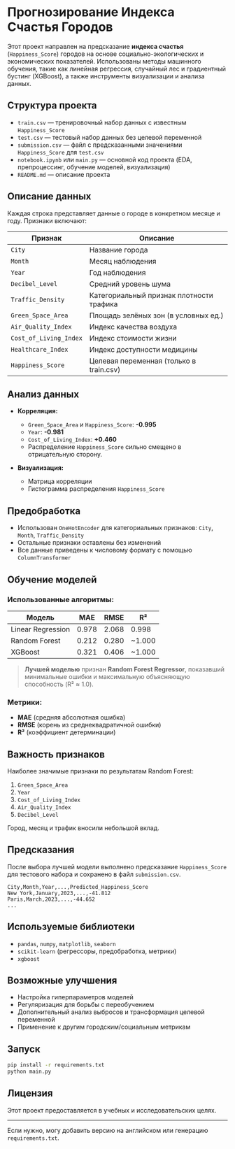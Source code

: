 # Прогнозирование Индекса Счастья Городов

Этот проект направлен на предсказание **индекса счастья** (`Happiness_Score`) городов на основе социально-экологических и экономических показателей. Использованы методы машинного обучения, такие как линейная регрессия, случайный лес и градиентный бустинг (XGBoost), а также инструменты визуализации и анализа данных.

## Структура проекта

* `train.csv` — тренировочный набор данных с известным `Happiness_Score`
* `test.csv` — тестовый набор данных без целевой переменной
* `submission.csv` — файл с предсказанными значениями `Happiness_Score` для `test.csv`
* `notebook.ipynb` или `main.py` — основной код проекта (EDA, препроцессинг, обучение моделей, визуализация)
* `README.md` — описание проекта

## Описание данных

Каждая строка представляет данные о городе в конкретном месяце и году. Признаки включают:

| Признак                | Описание                                 |
| ---------------------- | ---------------------------------------- |
| `City`                 | Название города                          |
| `Month`                | Месяц наблюдения                         |
| `Year`                 | Год наблюдения                           |
| `Decibel_Level`        | Средний уровень шума                     |
| `Traffic_Density`      | Категориальный признак плотности трафика |
| `Green_Space_Area`     | Площадь зелёных зон (в условных ед.)     |
| `Air_Quality_Index`    | Индекс качества воздуха                  |
| `Cost_of_Living_Index` | Индекс стоимости жизни                   |
| `Healthcare_Index`     | Индекс доступности медицины              |
| `Happiness_Score`      | Целевая переменная (только в train.csv)  |

## Анализ данных

* **Корреляция:**

  * `Green_Space_Area` и `Happiness_Score`: **-0.995**
  * `Year`: **-0.981**
  * `Cost_of_Living_Index`: **+0.460**
  * Распределение `Happiness_Score` сильно смещено в отрицательную сторону.

* **Визуализация:**

  * Матрица корреляции
  * Гистограмма распределения `Happiness_Score`

## Предобработка

* Использован `OneHotEncoder` для категориальных признаков: `City`, `Month`, `Traffic_Density`
* Остальные признаки оставлены без изменений
* Все данные приведены к числовому формату с помощью `ColumnTransformer`

## Обучение моделей

### Использованные алгоритмы:

| Модель            | MAE   | RMSE  | R²      |
| ----------------- | ----- | ----- | ------- |
| Linear Regression | 0.978 | 2.068 | 0.998   |
| Random Forest     | 0.212 | 0.280 | \~1.000 |
| XGBoost           | 0.321 | 0.406 | \~1.000 |

> **Лучшей моделью** признан **Random Forest Regressor**, показавший минимальные ошибки и максимальную объясняющую способность (R² ≈ 1.0).

### Метрики:

* **MAE** (средняя абсолютная ошибка)
* **RMSE** (корень из среднеквадратичной ошибки)
* **R²** (коэффициент детерминации)

## Важность признаков

Наиболее значимые признаки по результатам Random Forest:

1. `Green_Space_Area`
2. `Year`
3. `Cost_of_Living_Index`
4. `Air_Quality_Index`
5. `Decibel_Level`

Город, месяц и трафик вносили небольшой вклад.

## Предсказания

После выбора лучшей модели выполнено предсказание `Happiness_Score` для тестового набора и сохранено в файл `submission.csv`.

```csv
City,Month,Year,...,Predicted_Happiness_Score
New York,January,2023,...,-41.812
Paris,March,2023,...,-44.652
...
```

## Используемые библиотеки

* `pandas`, `numpy`, `matplotlib`, `seaborn`
* `scikit-learn` (регрессоры, предобработка, метрики)
* `xgboost`

## Возможные улучшения

* Настройка гиперпараметров моделей
* Регуляризация для борьбы с переобучением
* Дополнительный анализ выбросов и трансформация целевой переменной
* Применение к другим городским/социальным метрикам

## Запуск

```bash
pip install -r requirements.txt
python main.py
```

## Лицензия

Этот проект предоставляется в учебных и исследовательских целях.

---

Если нужно, могу добавить версию на английском или генерацию `requirements.txt`.
